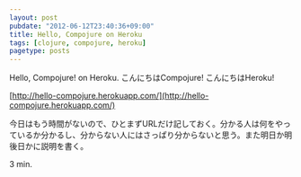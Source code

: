 ```yaml
---
layout: post
pubdate: "2012-06-12T23:40:36+09:00"
title: Hello, Compojure on Heroku
tags: [clojure, compojure, heroku]
pagetype: posts
---
```

Hello, Compojure! on Heroku. こんにちはCompojure! こんにちはHeroku!

[http://hello-compojure.herokuapp.com/](http://hello-compojure.herokuapp.com/)

今日はもう時間がないので、ひとまずURLだけ記しておく。分かる人は何をやっているか分かるし、分からない人にはさっぱり分からないと思う。また明日か明後日かに説明を書く。

3 min.
